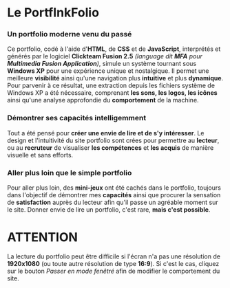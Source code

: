# Le PortfInkFolio
### Un portfolio moderne venu du passé
Ce portfolio, codé à l'aide d'**HTML**, de **CSS** et de **JavaScript**, interprétés et générés par le logiciel **Clickteam Fusion 2.5** *(language dit **MFA** pour **Multimedia Fusion Application**)*, simule un système tournant sous **Windows XP** pour une expérience unique et nostalgique. Il permet une meilleure **visibilité** ainsi qu'une navigation plus **intuitive** et plus **dynamique**. Pour parvenir à ce résultat, une extraction depuis les fichiers système de Windows XP a été nécessaire, comprenant **les sons, les logos, les icônes** ainsi qu'une analyse approfondie du **comportement** de la machine.

### Démontrer ses capacités intelligemment
Tout a été pensé pour **créer une envie de lire et de s'y intéresser**. Le design et l'intuitivité du site portfolio sont crées pour permettre au **lecteur**, ou au **recruteur** de visualiser **les compétences** et **les acquis** de manière visuelle et sans efforts.

### Aller plus loin que le simple portfolio
Pour aller plus loin, des **mini-jeux** ont été cachés dans le portfolio, toujours dans l'objectif de démontrer mes **capacités** ainsi que procurer la sensation de **satisfaction** auprès du lecteur afin qu'il passe un agréable moment sur le site. Donner envie de lire un portfolio, c'est rare, **mais c'est possible**.



# ATTENTION
La lecture du portfolio peut être difficile si l'écran n'a pas une résolution de **1920x1080** (ou toute autre résolution de type **16:9**). Si c'est le cas, cliquez sur le bouton *Passer en mode fenêtré* afin de modifier le comportement du site.
